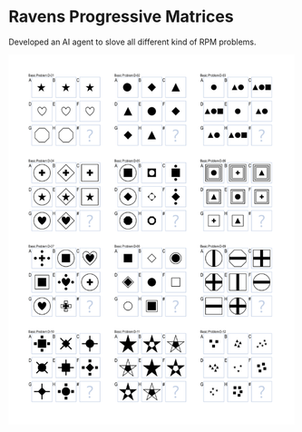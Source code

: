 # Ravens Progressive Matrices

Developed an AI agent to slove all different kind of RPM problems.
<p align="center">
<img src="https://github.com/yetianpro/ravens-progressive-matrices/blob/master/all_problem.png">
</p>
